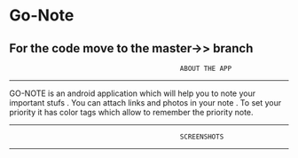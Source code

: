 # Go-Note
For the code move to the master->> branch
---------------------------------------------------
                                               ABOUT THE APP
---------------------------------------------------             
             
GO-NOTE is  an android application which will help you
to note your important stufs . You can attach links and 
photos in your note . To set your priority it has color
tags which allow to remember the priority note.


----------------------------------------------------
                                               SCREENSHOTS
----------------------------------------------------                   
                   
